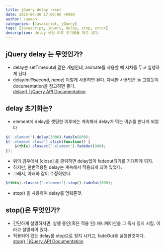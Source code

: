 ```yaml
---
title: jQuery delay reset
date: 2025-04-30 17:00:00 +0900
author: suyeon
categories: [Javascript, jQuery]
tags: [javascript, jquery, delay, stop, error]
description: delay 셋팅 이후 초기화를 하고 싶다.
---
```

## jQuery delay 는 무엇인가? 
- delay는 setTimeout과 같은 개념인대, animate를 사용할 때 시차를 두고 실행하게 된다. 
- delay(*millisecond*, *name*) 이렇게 사용하면 된다. 자세한 사용법은 늘 그렇듯이 documentation을 참고하면 좋다.  
[delay() | jQuery API Documentation](https://api.jquery.com/delay/)


## delay 초기화는? 
- element에 delay를 셋팅한 이후에는 계속해서 delay가 먹는 이슈를 만나게 되었다
```javascript
$('.element').delay(3000).fadeIn(800);
$('.element close').click(function() {
    $(this).closest('.element').fadeOut(800);
});
```
- 위의 경우에서 [close] 를 클릭하면 delay없이 fadeout되기를 기대하게 되지.
- 하지만, 한번적용된 delay는 계속해서 적용되게 되어 있었다. 
- 그래서, 아래와 같이 수정하였다.
```javascript
$(this).closest('.element').stop().fadeOut(800);
```
* stop() 을 사용하여 delay를 멈춰준것.

##  stop()은 무엇인가? 
* 간단하게 설명하자면, 실행 중인(혹은 적용 된) 애니메이션을 그 즉시 정지 시킴. 이라고 설명되어 있다. 
* 적용되어 있는 delay를 stop으로 정지 시키고, fadeOut을 실행한것이다.   
[stop() | jQuery API Documentation](https://api.jquery.com/stop/)

